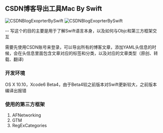 ## CSDN博客导出工具Mac By Swift
![CSDNBlogExoprterBySwift](https://raw.githubusercontent.com/zhangao0086/CSDNBlogExporter-Mac-Swift/master/images/1.png)
![CSDNBlogExoprterBySwift](https://raw.githubusercontent.com/zhangao0086/CSDNBlogExporter-Mac-Swift/master/images/2.png)

--
写这个的目的主要是用于了解Swift语言本身，以及如何与Objc和第三方框架交互

需要先使用CSDN账号来登录，可以导出所有的博客文章，添加YAML头信息的时候，会在头信息里面包含文章对应的标签和分类，以及对应的文章类型（原创、转载、翻译)

### 开发环境
OS X 10.10，Xcode6 Beta4，由于Beta4较之前版本对Swift更新较大，之前版本编译出报错

### 使用的第三方框架
1. AFNetworking
1. GTM
1. RegExCategories

